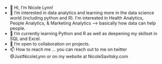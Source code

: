 - 👋 Hi, I’m Nicole Lynn! 
- 👀 I’m interested in data analytics and learning more in the data science world (including python and R). I'm interested in Health Analytics, People Analytics, & Marketing Analytics --> basically how data can help people. 
- 🌱 I’m currently learning Python and R as well as deepening my skillset in SQL and Excel. 
- 💞️ I’m open to collaboration on projects. 
- 📫 How to reach me ... you can reach out to me on twitter @JustNicoleLynn or on my website at NicoleSavitsky.com 

<!---
NLSavitsky/NLSavitsky is a ✨ special ✨ repository because its `README.md` (this file) appears on your GitHub profile.
You can click the Preview link to take a look at your changes.
--->
